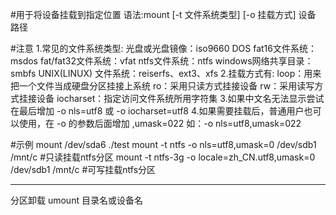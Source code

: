 #用于将设备挂载到指定位置
语法:mount [-t 文件系统类型] [-o 挂载方式] 设备 路径

#注意
1.常见的文件系统类型:
	光盘或光盘镜像：iso9660
	DOS fat16文件系统：msdos
	fat/fat32文件系统：vfat
	ntfs文件系统：ntfs
	windows网络共享目录：smbfs
	UNIX(LINUX) 文件系统：reiserfs、ext3、xfs
2.挂载方式有:
	loop：用来把一个文件当成硬盘分区挂接上系统
	ro：采用只读方式挂接设备
	rw：采用读写方式挂接设备
	iocharset：指定访问文件系统所用字符集
3.如果中文名无法显示尝试在最后增加 -o nls=utf8 或 -o iocharset=utf8 
4.如果需要挂载后，普通用户也可以使用，在 -o 的参数后面增加 ,umask=022 如：-o nls=utf8,umask=022

#示例
mount /dev/sda6 ./test
mount -t ntfs -o nls=utf8,umask=0 /dev/sdb1 /mnt/c  #只读挂载ntfs分区 
mount -t ntfs-3g -o locale=zh_CN.utf8,umask=0 /dev/sdb1 /mnt/c  #可写挂载ntfs分区 

----------------------------------------------------------------------
分区卸载
umount 目录名或设备名
